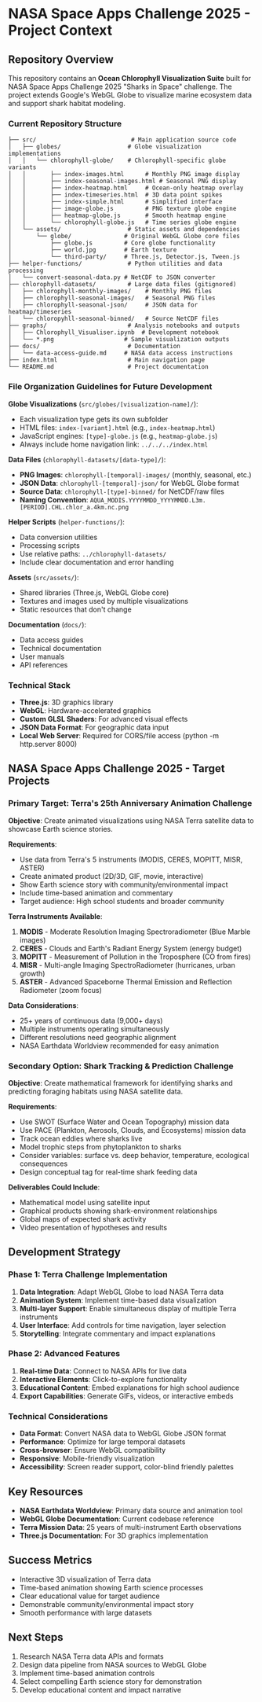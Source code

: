 # NASA Space Apps Challenge 2025 - Project Context

## Repository Overview

This repository contains an **Ocean Chlorophyll Visualization Suite** built for NASA Space Apps Challenge 2025 "Sharks in Space" challenge. The project extends Google's WebGL Globe to visualize marine ecosystem data and support shark habitat modeling.

### Current Repository Structure
```
├── src/                           # Main application source code
│   ├── globes/                   # Globe visualization implementations
│   │   └── chlorophyll-globe/    # Chlorophyll-specific globe variants
│   │       ├── index-images.html      # Monthly PNG image display
│   │       ├── index-seasonal-images.html # Seasonal PNG display
│   │       ├── index-heatmap.html     # Ocean-only heatmap overlay
│   │       ├── index-timeseries.html  # 3D data point spikes
│   │       ├── index-simple.html      # Simplified interface
│   │       ├── image-globe.js         # PNG texture globe engine
│   │       ├── heatmap-globe.js       # Smooth heatmap engine
│   │       └── chlorophyll-globe.js   # Time series globe engine
│   └── assets/                   # Static assets and dependencies
│       └── globe/               # Original WebGL Globe core files
│           ├── globe.js         # Core globe functionality
│           ├── world.jpg        # Earth texture
│           └── third-party/     # Three.js, Detector.js, Tween.js
├── helper-functions/             # Python utilities and data processing
│   └── convert-seasonal-data.py # NetCDF to JSON converter
├── chlorophyll-datasets/         # Large data files (gitignored)
│   ├── chlorophyll-monthly-images/    # Monthly PNG files
│   ├── chlorophyll-seasonal-images/   # Seasonal PNG files
│   ├── chlorophyll-seasonal-json/     # JSON data for heatmap/timeseries
│   └── chloropyhll-seasonal-binned/   # Source NetCDF files
├── graphs/                       # Analysis notebooks and outputs
│   ├── Chlorophyll_Visualiser.ipynb  # Development notebook
│   └── *.png                    # Sample visualization outputs
├── docs/                         # Documentation
│   └── data-access-guide.md     # NASA data access instructions
├── index.html                    # Main navigation page
└── README.md                     # Project documentation
```

### File Organization Guidelines for Future Development

**Globe Visualizations** (`src/globes/[visualization-name]/`):
- Each visualization type gets its own subfolder
- HTML files: `index-[variant].html` (e.g., `index-heatmap.html`)
- JavaScript engines: `[type]-globe.js` (e.g., `heatmap-globe.js`)
- Always include home navigation link: `../../../index.html`

**Data Files** (`chlorophyll-datasets/[data-type]/`):
- **PNG Images**: `chlorophyll-[temporal]-images/` (monthly, seasonal, etc.)
- **JSON Data**: `chlorophyll-[temporal]-json/` for WebGL Globe format
- **Source Data**: `chlorophyll-[type]-binned/` for NetCDF/raw files
- **Naming Convention**: `AQUA_MODIS.YYYYMMDD_YYYYMMDD.L3m.[PERIOD].CHL.chlor_a.4km.nc.png`

**Helper Scripts** (`helper-functions/`):
- Data conversion utilities
- Processing scripts
- Use relative paths: `../chlorophyll-datasets/`
- Include clear documentation and error handling

**Assets** (`src/assets/`):
- Shared libraries (Three.js, WebGL Globe core)
- Textures and images used by multiple visualizations
- Static resources that don't change

**Documentation** (`docs/`):
- Data access guides
- Technical documentation
- User manuals
- API references

### Technical Stack
- **Three.js**: 3D graphics library
- **WebGL**: Hardware-accelerated graphics
- **Custom GLSL Shaders**: For advanced visual effects
- **JSON Data Format**: For geographic data input
- **Local Web Server**: Required for CORS/file access (python -m http.server 8000)

## NASA Space Apps Challenge 2025 - Target Projects

### Primary Target: Terra's 25th Anniversary Animation Challenge

**Objective**: Create animated visualizations using NASA Terra satellite data to showcase Earth science stories.

**Requirements**:
- Use data from Terra's 5 instruments (MODIS, CERES, MOPITT, MISR, ASTER)
- Create animated product (2D/3D, GIF, movie, interactive)
- Show Earth science story with community/environmental impact
- Include time-based animation and commentary
- Target audience: High school students and broader community

**Terra Instruments Available**:
1. **MODIS** - Moderate Resolution Imaging Spectroradiometer (Blue Marble images)
2. **CERES** - Clouds and Earth's Radiant Energy System (energy budget)
3. **MOPITT** - Measurement of Pollution in the Troposphere (CO from fires)
4. **MISR** - Multi-angle Imaging SpectroRadiometer (hurricanes, urban growth)
5. **ASTER** - Advanced Spaceborne Thermal Emission and Reflection Radiometer (zoom focus)

**Data Considerations**:
- 25+ years of continuous data (9,000+ days)
- Multiple instruments operating simultaneously
- Different resolutions need geographic alignment
- NASA Earthdata Worldview recommended for easy animation

### Secondary Option: Shark Tracking & Prediction Challenge

**Objective**: Create mathematical framework for identifying sharks and predicting foraging habitats using NASA satellite data.

**Requirements**:
- Use SWOT (Surface Water and Ocean Topography) mission data
- Use PACE (Plankton, Aerosols, Clouds, and Ecosystems) mission data
- Track ocean eddies where sharks live
- Model trophic steps from phytoplankton to sharks
- Consider variables: surface vs. deep behavior, temperature, ecological consequences
- Design conceptual tag for real-time shark feeding data

**Deliverables Could Include**:
- Mathematical model using satellite input
- Graphical products showing shark-environment relationships
- Global maps of expected shark activity
- Video presentation of hypotheses and results

## Development Strategy

### Phase 1: Terra Challenge Implementation
1. **Data Integration**: Adapt WebGL Globe to load NASA Terra data
2. **Animation System**: Implement time-based data visualization
3. **Multi-layer Support**: Enable simultaneous display of multiple Terra instruments
4. **User Interface**: Add controls for time navigation, layer selection
5. **Storytelling**: Integrate commentary and impact explanations

### Phase 2: Advanced Features
1. **Real-time Data**: Connect to NASA APIs for live data
2. **Interactive Elements**: Click-to-explore functionality
3. **Educational Content**: Embed explanations for high school audience
4. **Export Capabilities**: Generate GIFs, videos, or interactive embeds

### Technical Considerations
- **Data Format**: Convert NASA data to WebGL Globe JSON format
- **Performance**: Optimize for large temporal datasets
- **Cross-browser**: Ensure WebGL compatibility
- **Responsive**: Mobile-friendly visualization
- **Accessibility**: Screen reader support, color-blind friendly palettes

## Key Resources
- **NASA Earthdata Worldview**: Primary data source and animation tool
- **WebGL Globe Documentation**: Current codebase reference
- **Terra Mission Data**: 25 years of multi-instrument Earth observations
- **Three.js Documentation**: For 3D graphics implementation

## Success Metrics
- Interactive 3D visualization of Terra data
- Time-based animation showing Earth science processes
- Clear educational value for target audience
- Demonstrable community/environmental impact story
- Smooth performance with large datasets

## Next Steps
1. Research NASA Terra data APIs and formats
2. Design data pipeline from NASA sources to WebGL Globe
3. Implement time-based animation controls
4. Select compelling Earth science story for demonstration
5. Develop educational content and impact narrative
